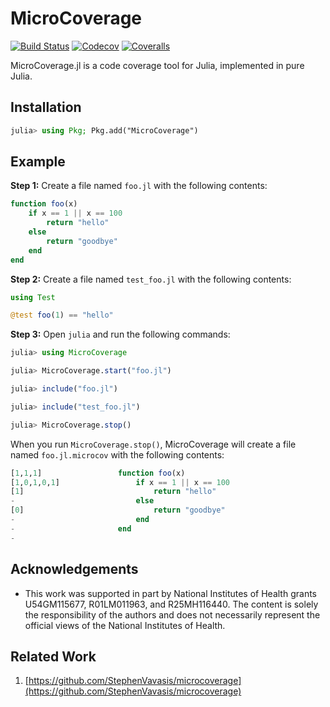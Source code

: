 # MicroCoverage

[![Build Status](https://travis-ci.com/bcbi/MicroCoverage.jl.svg?branch=master)](https://travis-ci.com/bcbi/MicroCoverage.jl/branches)
[![Codecov](https://codecov.io/gh/bcbi/MicroCoverage.jl/branch/master/graph/badge.svg)](https://codecov.io/gh/bcbi/MicroCoverage.jl)
[![Coveralls](https://coveralls.io/repos/github/bcbi/MicroCoverage.jl/badge.svg?branch=master)](https://coveralls.io/github/bcbi/MicroCoverage.jl?branch=master)

MicroCoverage.jl is a code coverage tool for Julia, implemented in pure Julia.

## Installation

```julia
julia> using Pkg; Pkg.add("MicroCoverage")
```

## Example

**Step 1:** Create a file named `foo.jl` with the following contents:
```julia
function foo(x)
    if x == 1 || x == 100
        return "hello"
    else
        return "goodbye"
    end
end
```

**Step 2:** Create a file named `test_foo.jl` with the following contents:
```julia
using Test

@test foo(1) == "hello"
```

**Step 3:** Open `julia` and run the following commands:
```julia
julia> using MicroCoverage

julia> MicroCoverage.start("foo.jl")

julia> include("foo.jl")

julia> include("test_foo.jl")

julia> MicroCoverage.stop()
```

When you run `MicroCoverage.stop()`, MicroCoverage will create
a file named `foo.jl.microcov` with the following contents:
```julia
[1,1,1]                 function foo(x)
[1,0,1,0,1]                 if x == 1 || x == 100
[1]                             return "hello"
-                           else
[0]                             return "goodbye"
-                           end
-                       end
-
```

## Acknowledgements

- This work was supported in part by National Institutes of Health grants U54GM115677, R01LM011963, and R25MH116440. The content is solely the responsibility of the authors and does not necessarily represent the official views of the National Institutes of Health.

## Related Work

1. [https://github.com/StephenVavasis/microcoverage](https://github.com/StephenVavasis/microcoverage)
